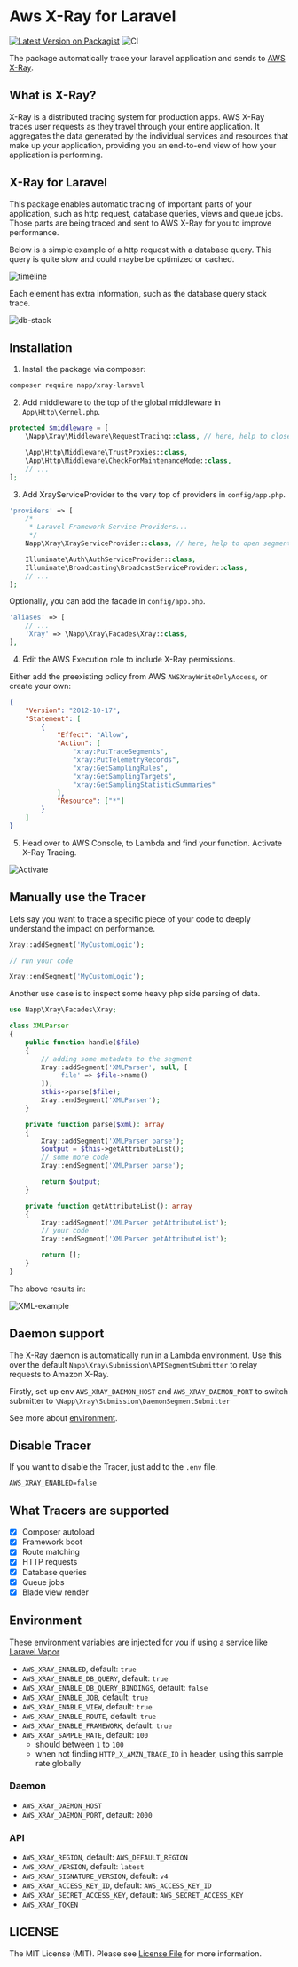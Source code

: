 # Aws X-Ray for Laravel

[![Latest Version on Packagist](https://img.shields.io/packagist/v/napp/xray-laravel.svg?style=flat-square)](https://packagist.org/packages/napp/xray-laravel)
![CI](https://github.com/104corp/xray-laravel/actions/workflows/CI.yml/badge.svg)

The package automatically trace your laravel application and sends to [AWS X-Ray](https://aws.amazon.com/xray).

## What is X-Ray?

X-Ray is a distributed tracing system for production apps. AWS X-Ray traces user requests as they travel through your entire application.
It aggregates the data generated by the individual services and resources that make up your application, providing you an end-to-end view of how your application is performing.

## X-Ray for Laravel

This package enables automatic tracing of important parts of your application, such as http request, database queries, views and queue jobs. Those parts are being traced and sent to AWS X-Ray for you to improve performance.

Below is a simple example of a http request with a database query. This query is quite slow and could maybe be optimized or cached.

![timeline](https://raw.githubusercontent.com/Napp/xray-laravel/master/docs/xray-timeline.png)

Each element has extra information, such as the database query stack trace.

![db-stack](https://raw.githubusercontent.com/Napp/xray-laravel/master/docs/xray-db-stack.png)

## Installation

1. Install the package via composer:

```bash
composer require napp/xray-laravel
```

2. Add middleware to the top of the global middleware in `App\Http\Kernel.php`.

```php
protected $middleware = [
    \Napp\Xray\Middleware\RequestTracing::class, // here, help to close segment

    \App\Http\Middleware\TrustProxies::class,
    \App\Http\Middleware\CheckForMaintenanceMode::class,
    // ...
];
```

3. Add XrayServiceProvider to the very top of providers in `config/app.php`.

```php
'providers' => [
    /*
     * Laravel Framework Service Providers...
     */
    Napp\Xray\XrayServiceProvider::class, // here, help to open segment

    Illuminate\Auth\AuthServiceProvider::class,
    Illuminate\Broadcasting\BroadcastServiceProvider::class,
    // ...
];
```

Optionally, you can add the facade in `config/app.php`.

```php
'aliases' => [
    // ...
    'Xray' => \Napp\Xray\Facades\Xray::class,
],
```

4. Edit the AWS Execution role to include X-Ray permissions.

Either add the preexisting policy from AWS `AWSXrayWriteOnlyAccess`, or create your own:

```json
{
    "Version": "2012-10-17",
    "Statement": [
        {
            "Effect": "Allow",
            "Action": [
                "xray:PutTraceSegments",
                "xray:PutTelemetryRecords",
                "xray:GetSamplingRules",
                "xray:GetSamplingTargets",
                "xray:GetSamplingStatisticSummaries"
            ],
            "Resource": ["*"]
        }
    ]
}
```

5. Head over to AWS Console, to Lambda and find your function. Activate X-Ray Tracing.

![Activate](https://raw.githubusercontent.com/Napp/xray-laravel/master/docs/lambda-enable-xray.png)

## Manually use the Tracer

Lets say you want to trace a specific piece of your code to deeply understand the impact on performance.

```php
Xray::addSegment('MyCustomLogic');

// run your code

Xray::endSegment('MyCustomLogic');
```

Another use case is to inspect some heavy php side parsing of data.

```php
use Napp\Xray\Facades\Xray;

class XMLParser
{
    public function handle($file)
    {
        // adding some metadata to the segment
        Xray::addSegment('XMLParser', null, [
            'file' => $file->name()
        ]);
        $this->parse($file);
        Xray::endSegment('XMLParser');
    }

    private function parse($xml): array
    {
        Xray::addSegment('XMLParser parse');
        $output = $this->getAttributeList();
        // some more code
        Xray::endSegment('XMLParser parse');

        return $output;
    }

    private function getAttributeList(): array
    {
        Xray::addSegment('XMLParser getAttributeList');
        // your code
        Xray::endSegment('XMLParser getAttributeList');

        return [];
    }
}
```

The above results in:

![XML-example](https://raw.githubusercontent.com/Napp/xray-laravel/master/docs/xray-xml-example.png)

## Daemon support

The X-Ray daemon is automatically run in a Lambda environment. Use this over the default `Napp\Xray\Submission\APISegmentSubmitter` to relay requests to Amazon X-Ray.

Firstly, set up env `AWS_XRAY_DAEMON_HOST` and `AWS_XRAY_DAEMON_PORT` to switch submitter to `\Napp\Xray\Submission\DaemonSegmentSubmitter`

See more about [environment](#environment).

## Disable Tracer

If you want to disable the Tracer, just add to the `.env` file.

```dotenv
AWS_XRAY_ENABLED=false
```

## What Tracers are supported

-   [x] Composer autoload
-   [x] Framework boot
-   [x] Route matching
-   [x] HTTP requests
-   [x] Database queries
-   [x] Queue jobs
-   [x] Blade view render

## Environment

These environment variables are injected for you if using a service like [Laravel Vapor](https://vapor.laravel.com/)

-   `AWS_XRAY_ENABLED`, default: `true`
-   `AWS_XRAY_ENABLE_DB_QUERY`, default: `true`
-   `AWS_XRAY_ENABLE_DB_QUERY_BINDINGS`, default: `false`
-   `AWS_XRAY_ENABLE_JOB`, default: `true`
-   `AWS_XRAY_ENABLE_VIEW`, default: `true`
-   `AWS_XRAY_ENABLE_ROUTE`, default: `true`
-   `AWS_XRAY_ENABLE_FRAMEWORK`, default: `true`
-   `AWS_XRAY_SAMPLE_RATE`, default: `100`
    -   should between `1` to `100`
    -   when not finding `HTTP_X_AMZN_TRACE_ID` in header, using this sample rate globally

### Daemon

-   `AWS_XRAY_DAEMON_HOST`
-   `AWS_XRAY_DAEMON_PORT`, default: `2000`

### API

-   `AWS_XRAY_REGION`, default: `AWS_DEFAULT_REGION`
-   `AWS_XRAY_VERSION`, default: `latest`
-   `AWS_XRAY_SIGNATURE_VERSION`, default: `v4`
-   `AWS_XRAY_ACCESS_KEY_ID`, default: `AWS_ACCESS_KEY_ID`
-   `AWS_XRAY_SECRET_ACCESS_KEY`, default: `AWS_SECRET_ACCESS_KEY`
-   `AWS_XRAY_TOKEN`

## LICENSE

The MIT License (MIT). Please see [License File](LICENSE.md) for more information.
